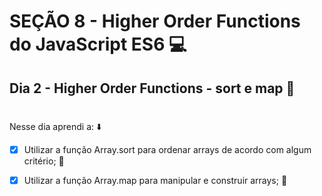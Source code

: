 # SEÇÃO 8 - Higher Order Functions do JavaScript ES6 :computer:

## Dia 2 - Higher Order Functions - sort e map :green_heart:
#

Nesse dia aprendi a: :arrow_down:

- [x] Utilizar a função Array.sort para ordenar arrays de acordo com algum critério; :rocket:

- [x] Utilizar a função Array.map para manipular e construir arrays; :rocket:

#

